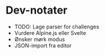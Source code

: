 # Dev-notater

- TODO: Lage parser for challenges
- Vurdere Alpine.js eller Svelte
- Ønsker mørk modus
- JSON-import fra editor